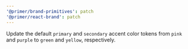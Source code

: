```yaml
---
'@primer/brand-primitives': patch
'@primer/react-brand': patch
---
```


Update the default `primary` and `secondary` accent color tokens from `pink` and `purple` to `green` and `yellow`, respectively.
